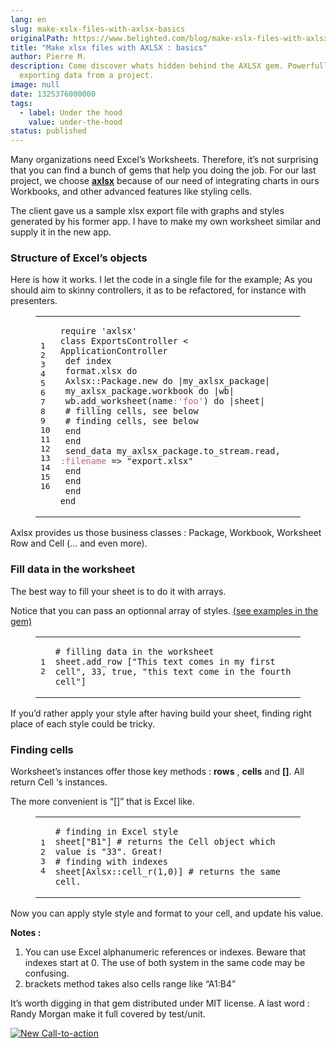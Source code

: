 ```yaml
---
lang: en
slug: make-xslx-files-with-axlsx-basics
originalPath: https://www.belighted.com/blog/make-xslx-files-with-axlsx-basics
title: "Make xlsx files with AXLSX : basics"
author: Pierre M.
description: Come discover whats hidden behind the AXLSX gem. Powerfull tool for
  exporting data from a project.
image: null
date: 1325376000000
tags:
  - label: Under the hood
    value: under-the-hood
status: published
---
```

Many organizations need Excel’s Worksheets. Therefore, it’s not surprising that you can find a bunch of gems that help you doing the job. For our last project, we choose **[axlsx](https://github.com/randym/axlsx)** because of our need of integrating charts in ours Workbooks, and other advanced features like styling cells.

The client gave us a sample xlsx export file with graphs and styles generated by his former app. I have to make my own worksheet similar and supply it in the new app.

### Structure of Excel’s objects

Here is how it works. I let the code in a single file for the example; As you should aim to skinny controllers, it as to be refactored, for instance with presenters.

<figure class="code"><div class="highlight"><table><tbody><tr><td class="gutter"><pre class="line-numbers"><span class="line-number">1</span>
<span class="line-number">2</span>
<span class="line-number">3</span>
<span class="line-number">4</span>
<span class="line-number">5</span>
<span class="line-number">6</span>
<span class="line-number">7</span>
<span class="line-number">8</span>
<span class="line-number">9</span>
<span class="line-number">10</span>
<span class="line-number">11</span>
<span class="line-number">12</span>
<span class="line-number">13</span>
<span class="line-number">14</span>
<span class="line-number">15</span>
<span class="line-number">16</span>
</pre></td><td class="code"><pre><code class="ruby"><span class="line"><span class="nb"><span class="keyword">require</span></span> <span class="s1"><span class="string">'axlsx'</span></span>
</span><span class="line"><span class="k"><span class="class"><span class="keyword">class</span></span></span><span class="class"> <span class="nc"><span class="title">ExportsController</span></span> <span class="o"><span class="inheritance">&lt;</span></span><span class="inheritance"> <span class="no"><span class="parent">ApplicationController</span></span></span><span class="no"></span></span><span class="no"></span>
</span><span class="line"> <span class="k"><span class="function"><span class="keyword">def</span></span></span><span class="function"> <span class="nf"><span class="title">index</span></span></span><span class="nf"></span>
</span><span class="line"> <span class="nb">format</span><span class="o">.</span><span class="n">xlsx</span> <span class="k"><span class="keyword">do</span></span>
</span><span class="line"> <span class="no"><span class="constant">Axlsx</span></span><span class="constant"><span class="o">::</span><span class="no">Package</span></span><span class="no"></span><span class="o">.</span><span class="n">new</span> <span class="k"><span class="keyword">do</span></span> <span class="o">|</span><span class="n">my_axlsx_package</span><span class="o">|</span>
</span><span class="line"> <span class="n">my_axlsx_package</span><span class="o">.</span><span class="n">workbook</span> <span class="k"><span class="keyword">do</span></span> <span class="o">|</span><span class="n">wb</span><span class="o">|</span>
</span><span class="line"> <span class="n">wb</span><span class="o">.</span><span class="n">add_worksheet</span><span class="p">(</span><span class="nb">name</span><span class="ss"><span class="symbol">:<span class="string">'foo'</span></span></span><span class="p">)</span> <span class="k"><span class="keyword">do</span></span> <span class="o">|</span><span class="n">sheet</span><span class="o">|</span>
</span><span class="line"> <span class="c1"><span class="comment"># filling cells, see below</span></span>
</span><span class="line"> <span class="c1"><span class="comment"># finding cells, see below</span></span>
</span><span class="line"> <span class="k"><span class="keyword">end</span></span>
</span><span class="line"> <span class="k"><span class="keyword">end</span></span>
</span><span class="line"> <span class="n">send_data</span> <span class="n">my_axlsx_package</span><span class="o">.</span><span class="n">to_stream</span><span class="o">.</span><span class="n">read</span><span class="p">,</span> <span class="ss"><span class="symbol">:filename</span></span> <span class="o">=&gt;</span> <span class="s2"><span class="string">"export.xlsx"</span></span>
</span><span class="line"> <span class="k"><span class="keyword">end</span></span>
</span><span class="line"> <span class="k"><span class="keyword">end</span></span>
</span><span class="line"> <span class="k"><span class="keyword">end</span></span>
</span><span class="line"><span class="k"><span class="keyword">end</span></span>
</span></code></pre></td></tr></tbody></table></div></figure>

Axlsx provides us those business classes : Package, Workbook, Worksheet Row and Cell (… and even more).

### Fill data in the worksheet

The best way to fill your sheet is to do it with arrays.

Notice that you can pass an optionnal array of styles. [(see examples in the gem)](https://github.com/randym/axlsx/blob/master/examples/example.rb)

<figure class="code"><div class="highlight"><table><tbody><tr><td class="gutter"><pre class="line-numbers"><span class="line-number">1</span>
<span class="line-number">2</span>
</pre></td><td class="code"><pre><code class="ruby"><span class="line"><span class="c1"><span class="comment"># filling data in the worksheet</span></span>
</span><span class="line"><span class="n">sheet</span><span class="o">.</span><span class="n">add_row</span> <span class="o">[</span><span class="s2"><span class="string">"This text comes in my first cell"</span></span><span class="p">,</span> <span class="mi"><span class="number">33</span></span><span class="p">,</span> <span class="kp"><span class="keyword">true</span></span><span class="p">,</span> <span class="s2"><span class="string">"this text come in the fourth cell"</span></span><span class="o">]</span>
</span></code></pre></td></tr></tbody></table></div></figure>

If you’d rather apply your style after having build your sheet, finding right place of each style could be tricky.

### Finding cells

Worksheet’s instances offer those key methods : **rows** , **cells** and **\[\]**. All return Cell ‘s instances.

The more convenient is “\[\]” that is Excel like.

<figure class="code"><div class="highlight"><table><tbody><tr><td class="gutter"><pre class="line-numbers"><span class="line-number">1</span>
<span class="line-number">2</span>
<span class="line-number">3</span>
<span class="line-number">4</span>
</pre></td><td class="code"><pre><code class="ruby"><span class="line"><span class="c1"><span class="comment"># finding in Excel style</span></span>
</span><span class="line"><span class="n">sheet</span><span class="o">[</span><span class="s2"><span class="string">"B1"</span></span><span class="o">]</span> <span class="c1"><span class="comment"># returns the Cell object which value is "33". Great!</span></span>
</span><span class="line"><span class="c1"><span class="comment"># finding with indexes</span></span>
</span><span class="line"><span class="n">sheet</span><span class="o">[</span><span class="no"><span class="constant">Axlsx</span></span><span class="constant"><span class="o">::</span></span><span class="o"></span><span class="n">cell_r</span><span class="p">(</span><span class="mi"><span class="number">1</span></span><span class="p">,</span><span class="mi"><span class="number">0</span></span><span class="p">)</span><span class="o">]</span> <span class="c1"><span class="comment"># returns the same cell.</span></span>
</span></code></pre></td></tr></tbody></table></div></figure>

Now you can apply style style and format to your cell, and update his value.

**Notes :**

1.  You can use Excel alphanumeric references or indexes. Beware that indexes start at 0. The use of both system in the same code may be confusing.
2.  brackets method takes also cells range like “A1:B4”

It’s worth digging in that gem distributed under MIT license. A last word : Randy Morgan make it full covered by test/unit.  
  
[![New Call-to-action](/images/legacy-cta/UPTtKvQU_5rjKfQJ1Qjwk.png)](https://cta-redirect.hubspot.com/cta/redirect/1684659/fb3606cc-cc1b-47d0-ae85-2c9f69837fe2)